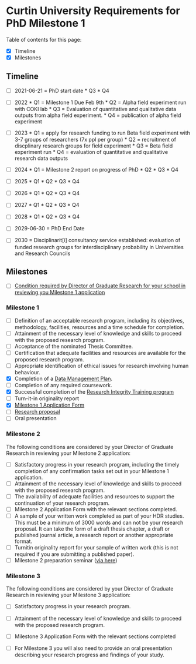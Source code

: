 # Curtin University Requirements for PhD Milestone 1
Table of contents for this page: 
 - [x] Timeline
 - [x] Milestones

## Timeline
 -  [ ] 2021-06-21 = PhD start date
       * Q3
       * Q4
 -  [ ] 2022
       * Q1 = Milestone 1 Due Feb 9th
       * Q2 = Alpha field experiment run with COKI lab
       * Q3 = Evaluation of quantitative and qualitative data outputs from alpha field experiment.
       * Q4 = publication of alpha field experiment
 -  [ ] 2023
       * Q1 = apply for research funding to run Beta field experiment with 3-7 groups of researchers (7x ppl per group)
       * Q2 = recruitment of discplinary research groups for field experiment
       * Q3 = Beta field experiment run
       * Q4 = evaluation of quantitative and qualitative research data outputs
 -  [ ] 2024
       * Q1 = Milestone 2 report on progress of PhD 
       * Q2
       * Q3
       * Q4
 -  [ ] 2025
       * Q1
       * Q2
       * Q3
       * Q4
 -  [ ] 2026
       * Q1
       * Q2
       * Q3
       * Q4
 -  [ ] 2027
       * Q1
       * Q2
       * Q3
       * Q4
 -  [ ] 2028
       * Q1
       * Q2
       * Q3
       * Q4
 -  [ ] 2029-06-30 = PhD End Date
 -  [ ] 2030 = Disciplinarit[i] consultancy service established: evaluation of funded research groups for interdisciplinary probability in Universities and Research Councils


 
## Milestones
 - [ ] [Condition required by Director of Graduate Research for your school in reviewing you Milestone 1 application](https://students.curtin.edu.au/essentials/higher-degree-by-research/milestones/)

### Milestone 1
  - [ ] Definition of an acceptable research program, including its objectives, methodology, facilities, resources and a time schedule for completion.
  - [ ] Attainment of the necessary level of knowledge and skills to proceed with the proposed research program.
  - [ ] Acceptance of the nominated Thesis Committee.
  - [ ] Certification that adequate facilities and resources are available for the proposed research program.
  - [ ] Appropriate identification of ethical issues for research involving human behaviour.
  - [x] Completion of a [Data Management Plan](https://github.com/david-flanders-tuke/PhD/blob/main/ResearchDataManagementPlan_NEYLOD-VC10077.pdf).
  - [ ] Completion of any required coursework.
  - [x] Successful completion of the [Research Integrity Training program](https://github.com/david-flanders-tuke/PhD/blob/main/ResearchIntegrityTraining-Blackboard.png)
  - [ ] Turn-it-in originality report
  - [x] [Milestone 1 Application Form](https://github.com/david-flanders-tuke/PhD/blob/main/FORM-Milestone-1-Application-Form-2021_FlandersTuke.pdf)
  - [ ] [Research proposal](https://github.com/david-flanders-tuke/PhD/blob/main/proposed-research-m1.md)
  - [ ] Oral presentation

### Milestone 2
The following conditions are considered by your Director of Graduate Research in reviewing your Milestone 2 application:
  - [ ] Satisfactory progress in your research program, including the timely completion of any confirmation tasks set out in your Milestone 1 application.
  - [ ] Attainment of the necessary level of knowledge and skills to proceed with the proposed research program.
  - [ ] The availability of adequate facilities and resources to support the continuation of your research program.
  - [ ] Milestone 2 Application Form with the relevant sections completed.
  - [ ] A sample of your written work completed as part of your HDR studies. This must be a minimum of 3000 words and can not be your research proposal. It can take the form of a draft thesis chapter, a draft or published journal article, a research report or another appropriate format.
  - [ ] Turnitin originality report for your sample of written work (this is not required if you are submitting a published paper).
  - [ ] Milestone 2 preparation seminar ([via here]())

### Milestone 3
The following conditions are considered by your Director of Graduate Research in reviewing your Milestone 3 application:

  - [ ] Satisfactory progress in your research program.
  - [ ] Attainment of the necessary level of knowledge and skills to proceed with the proposed research program.
  - [ ] Milestone 3 Application Form with the relevant sections completed
  - [ ] For Milestone 3 you will also need to provide an oral presentation describing your research progress and findings of your study.



